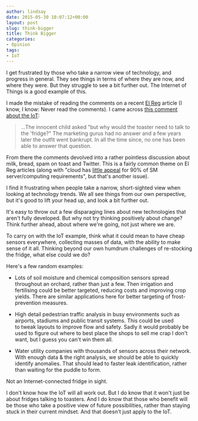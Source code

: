 ```yaml
---
author: lindsay
date: 2015-05-30 10:07:12+00:00
layout: post
slug: think-bigger
title: Think Bigger
categories:
- Opinion
tags:
- IoT
---
```


I get frustrated by those who take a narrow view of technology, and progress in general. They see things in terms of where they are now, and where they were. But they struggle to see a bit further out. The Internet of Things is a good example of this.

I made the mistake of reading the comments on a recent [El Reg](http://www.theregister.co.uk/2015/05/26/public_cloud_domination_game_aws_microsoft/) article (I know, I know: Never read the comments). I came across [this comment about the IoT](http://forums.theregister.co.uk/forum/1/2015/05/26/public_cloud_domination_game_aws_microsoft/#c_2525380):



> ...The innocent child asked "but why would the toaster need to talk to the 'fridge?" The marketing gurus had no answer and a few years later the outfit went bankrupt. In all the time since, no one has been able to answer that question.



From there the comments devolved into a rather pointless discussion about milk, bread, spam on toast and Twitter. This is a fairly common theme on El Reg articles (along with "cloud has [little appeal](http://forums.theregister.co.uk/forum/containing/2521751) for 90% of SM server/computing requirements", but that's another issue).

I find it frustrating when people take a narrow, short-sighted view when looking at technology trends. We all see things from our own perspective, but it's good to lift your head up, and look a bit further out.

It's easy to throw out a few disparaging lines about new technologies that aren't fully developed. But why not try thinking positively about change? Think further ahead, about where we're going, not just where we are.

To carry on with the IoT example, think what it could mean to have cheap sensors everywhere, collecting masses of data, with the ability to make sense of it all. Thinking beyond our own humdrum challenges of re-stocking the fridge, what else could we do?

Here's a few random examples:




    
  * Lots of soil moisture and chemical composition sensors spread throughout an orchard, rather than just a few. Then irrigation and fertilising could be better targeted, reducing costs and improving crop yields. There are similar applications here for better targeting of frost-prevention measures.

    
  * High detail pedestrian traffic analysis in busy environments such as airports, stadiums and public transit systems. This could be used to tweak layouts to improve flow and safety. Sadly it would probably be used to figure out where to best place the shops to sell me crap I don't want, but I guess you can't win them all.

    
  * Water utility companies with thousands of sensors across their network. With enough data & the right analysis, we should be able to quickly identify anomalies. That should lead to faster leak identification, rather than waiting for the puddle to form.



Not an Internet-connected fridge in sight.

I don't know how the IoT will all work out. But I do know that it won't just be about fridges talking to toasters. And I do know that those who benefit will be those who take a positive view of future possibilities, rather than staying stuck in their current mindset. And that doesn't just apply to the IoT.
